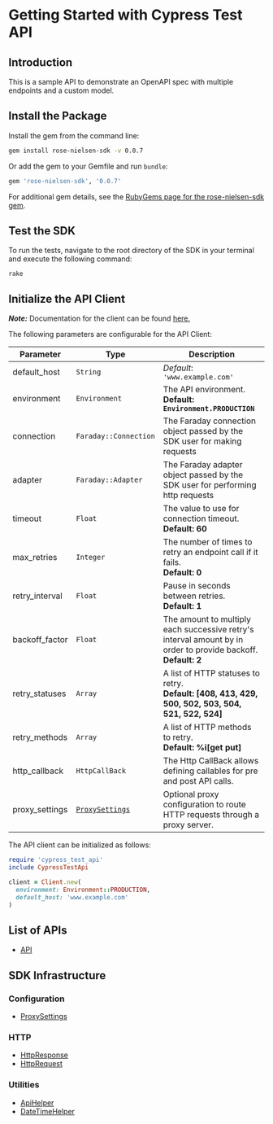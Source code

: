 
# Getting Started with Cypress Test API

## Introduction

This is a sample API to demonstrate an OpenAPI spec with multiple endpoints and a custom model.

## Install the Package

Install the gem from the command line:

```bash
gem install rose-nielsen-sdk -v 0.0.7
```

Or add the gem to your Gemfile and run `bundle`:

```ruby
gem 'rose-nielsen-sdk', '0.0.7'
```

For additional gem details, see the [RubyGems page for the rose-nielsen-sdk gem](https://rubygems.org/gems/rose-nielsen-sdk/versions/0.0.7).

## Test the SDK

To run the tests, navigate to the root directory of the SDK in your terminal and execute the following command:

```
rake
```

## Initialize the API Client

**_Note:_** Documentation for the client can be found [here.](https://www.github.com/ZahraN444/rose-nielsen-ruby-sdk/tree/0.0.7/doc/client.md)

The following parameters are configurable for the API Client:

| Parameter | Type | Description |
|  --- | --- | --- |
| default_host | `String` | *Default*: `'www.example.com'` |
| environment | `Environment` | The API environment. <br> **Default: `Environment.PRODUCTION`** |
| connection | `Faraday::Connection` | The Faraday connection object passed by the SDK user for making requests |
| adapter | `Faraday::Adapter` | The Faraday adapter object passed by the SDK user for performing http requests |
| timeout | `Float` | The value to use for connection timeout. <br> **Default: 60** |
| max_retries | `Integer` | The number of times to retry an endpoint call if it fails. <br> **Default: 0** |
| retry_interval | `Float` | Pause in seconds between retries. <br> **Default: 1** |
| backoff_factor | `Float` | The amount to multiply each successive retry's interval amount by in order to provide backoff. <br> **Default: 2** |
| retry_statuses | `Array` | A list of HTTP statuses to retry. <br> **Default: [408, 413, 429, 500, 502, 503, 504, 521, 522, 524]** |
| retry_methods | `Array` | A list of HTTP methods to retry. <br> **Default: %i[get put]** |
| http_callback | `HttpCallBack` | The Http CallBack allows defining callables for pre and post API calls. |
| proxy_settings | [`ProxySettings`](https://www.github.com/ZahraN444/rose-nielsen-ruby-sdk/tree/0.0.7/doc/proxy-settings.md) | Optional proxy configuration to route HTTP requests through a proxy server. |

The API client can be initialized as follows:

```ruby
require 'cypress_test_api'
include CypressTestApi

client = Client.new(
  environment: Environment::PRODUCTION,
  default_host: 'www.example.com'
)
```

## List of APIs

* [API](https://www.github.com/ZahraN444/rose-nielsen-ruby-sdk/tree/0.0.7/doc/controllers/api.md)

## SDK Infrastructure

### Configuration

* [ProxySettings](https://www.github.com/ZahraN444/rose-nielsen-ruby-sdk/tree/0.0.7/doc/proxy-settings.md)

### HTTP

* [HttpResponse](https://www.github.com/ZahraN444/rose-nielsen-ruby-sdk/tree/0.0.7/doc/http-response.md)
* [HttpRequest](https://www.github.com/ZahraN444/rose-nielsen-ruby-sdk/tree/0.0.7/doc/http-request.md)

### Utilities

* [ApiHelper](https://www.github.com/ZahraN444/rose-nielsen-ruby-sdk/tree/0.0.7/doc/api-helper.md)
* [DateTimeHelper](https://www.github.com/ZahraN444/rose-nielsen-ruby-sdk/tree/0.0.7/doc/date-time-helper.md)

